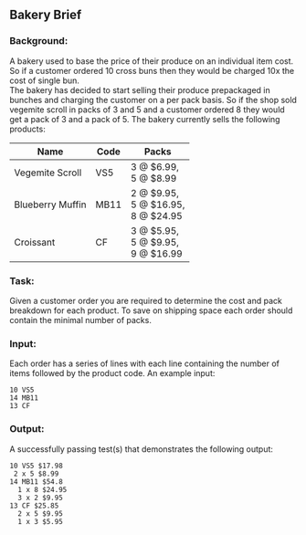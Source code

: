 ## Bakery Brief

### Background:  

A bakery used to base the price of their produce on an individual item cost. So if a customer ordered 10 cross buns 
then they would be charged 10x the cost of single bun.<br/>The bakery has decided to start  selling their produce 
prepackaged in bunches and charging the customer on a per pack basis. So if the  shop sold vegemite scroll in packs of 3 and 5 and a customer ordered 8 they would get a pack of 3 and  a pack of 5. The bakery currently sells the following products:  

Name | Code | Packs 
-----|------|------
Vegemite Scroll | VS5 | 3 @ $6.99,<br/> 5 @ $8.99
Blueberry Muffin | MB11 | 2 @ $9.95,<br/> 5 @ $16.95,<br/> 8 @ $24.95
Croissant | CF | 3 @ $5.95,<br/> 5 @ $9.95,<br/> 9 @ $16.99 

### Task:  

Given a customer order you are required to determine the cost and pack breakdown for each product.  To save on shipping space each order should contain the minimal number of packs.  

### Input:  

Each order has a series of lines with each line containing the number of items followed by the product  code. An example input:

```
10 VS5  
14 MB11
13 CF    
```

### Output:  

A successfully passing test(s) that demonstrates the following output:


```
10 VS5 $17.98
 2 x 5 $8.99
14 MB11 $54.8
  1 x 8 $24.95
  3 x 2 $9.95  
13 CF $25.85
  2 x 5 $9.95
  1 x 3 $5.95